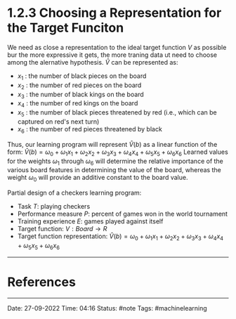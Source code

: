 # 1.2.3 Choosing a Representation for the Target Funciton

We need as close a representation to the ideal target function $V$ as possible bur the more expressive it gets, the more traning data ut need to choose among the alernative hypothesis. $\hat{V}$ can be represented as:
- $x_1$ : the number of black pieces on the board
- $x_2$ : the number of red pieces on the board
- $x_3$ : the number of black kings on the board
- $x_4$ : the number of red kings on the board
- $x_5$ : the number of black pieces threatened by red (i.e., which can be captured
on red's next turn)
- $x_6$ : the number of red pieces threatened by black

Thus, our learning program will represent $\hat{V}(b)$ as a linear function of the form:
$\hat{V}(b) = \omega_{0}+ \omega_{1}x_{1} + \omega_{2}x_{2} +\omega_{3}x_{3} + \omega_{4}x_{4} + \omega_{5}x_{5} + \omega_{6}x_{6}$ 
Learned values for the weights $\omega_1$ through $\omega_6$ will determine the relative importance of the various board features in determining the value of the board, whereas the weight $\omega_0$ will provide an additive constant to the board value.

Partial design of a checkers learning program:
- Task $T$: playing checkers
- Performance measure $P$: percent of games won in the world tournament
- Training experience $E$: games played against itself
- Target function: $V:Board \to R$
- Target function representation:
	$\hat{V}(b) = \omega_{0}+ \omega_{1}x_{1} + \omega_{2}x_{2} +\omega_{3}x_{3} + \omega_{4}x_{4} + \omega_{5}x_{5} + \omega_{6}x_{6}$ 

---
# References


---
Date: 27-09-2022
Time: 04:16
Status: #note
Tags: #machinelearning